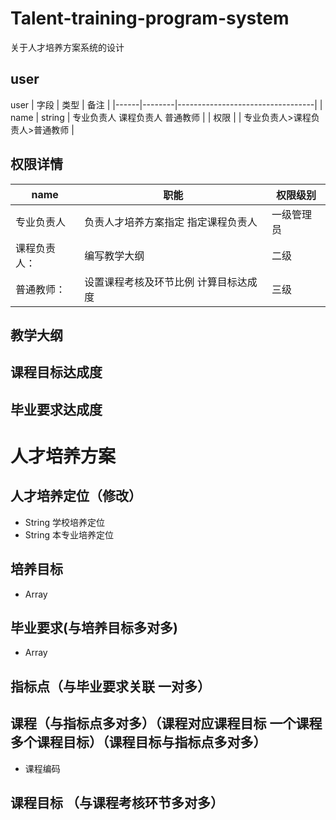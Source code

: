 # Talent-training-program-system
关于人才培养方案系统的设计

## user
user
| 字段 | 类型   | 备注                             |
|------|--------|----------------------------------|
| name | string | 专业负责人  课程负责人  普通教师 |
| 权限 |        | 专业负责人>课程负责人>普通教师   |


## 权限详情
| name         | 职能                                  | 权限级别   |
|--------------|---------------------------------------|------------|
| 专业负责人   | 负责人才培养方案指定  指定课程负责人  | 一级管理员 |
| 课程负责人： | 编写教学大纲                          | 二级       |
| 普通教师：   | 设置课程考核及环节比例 计算目标达成度 | 三级       |




###  
## 教学大纲

## 课程目标达成度

## 毕业要求达成度

# 人才培养方案

## 人才培养定位（修改）
- String 学校培养定位
- String 本专业培养定位

## 培养目标
- Array<String>

## 毕业要求(与培养目标多对多)
- Array<String> 

## 指标点（与毕业要求关联 一对多）




## 课程（与指标点多对多）（课程对应课程目标 一个课程多个课程目标）（课程目标与指标点多对多）
- 课程编码


## 课程目标 （与课程考核环节多对多）


